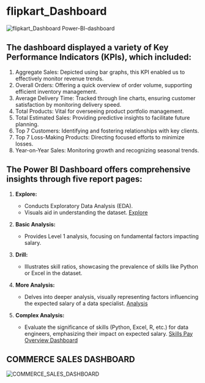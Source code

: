 # flipkart_Dashboard
![flipkart_Dashboard Power-BI-dashboard](https://github.com/yashsahu27420/Power-BI-dashboard/blob/main/flipkart_Dashboard.png?raw=true)
## The dashboard displayed a variety of Key Performance Indicators (KPIs), which included:
1. Aggregate Sales: Depicted using bar graphs, this KPI enabled us to effectively monitor revenue trends.
2. Overall Orders: Offering a quick overview of order volume, supporting efficient inventory management.
3. Average Delivery Time: Tracked through line charts, ensuring customer satisfaction by monitoring delivery speed.
4. Total Products: Vital for overseeing product portfolio management.
5. Total Estimated Sales: Providing predictive insights to facilitate future planning.
6. Top 7 Customers: Identifying and fostering relationships with key clients.
7. Top 7 Loss-Making Products: Directing focused efforts to minimize losses.
8. Year-on-Year Sales: Monitoring growth and recognizing seasonal trends.



## The Power BI Dashboard offers comprehensive insights through five report pages:

1. **Explore:**
   - Conducts Exploratory Data Analysis (EDA).
   - Visuals aid in understanding the dataset.
[Explore ](https://github.com/yashsahu27420/Data-Visualization-dashboard/blob/main/Remuneration%20Overview%20Dashboard%20(1).png?raw=true)
2. **Basic Analysis:**
   - Provides Level 1 analysis, focusing on fundamental factors impacting salary.

3. **Drill:**
   - Illustrates skill ratios, showcasing the prevalence of skills like Python or Excel in the dataset.

4. **More Analysis:**
   - Delves into deeper analysis, visually representing factors influencing the expected salary of a data specialist.
[Analysis](https://github.com/yashsahu27420/Data-Visualization-dashboard/blob/main/Remuneration%20Overview%20Dashboard%20(2).png?raw=true)
5. **Complex Analysis:**
   - Evaluate the significance of skills (Python, Excel, R, etc.) for data engineers, emphasizing their impact on expected salary.
[Skills Pay Overview Dashboard ](https://github.com/yashsahu27420/Data-Visualization-dashboard/blob/main/Remuneration%20Overview%20Dashboard%20(4).png?raw=true)
## COMMERCE SALES DASHBOARD

![COMMERCE_SALES_DASHBOARD](https://github.com/yashsahu27420/Power-BI-dashboard/blob/main/COMMERCE%20SALES%20DASHBOARD.png?raw=true)
